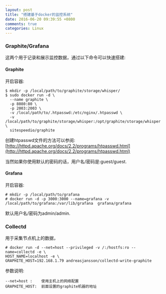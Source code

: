 ```yaml
---
layout: post
title: "搭建基于docker的监控系统"
date: 2016-06-20 09:39:55 +0800
comments: true
categories: Linux
---
```

### Graphite/Grafana
这两个用于记录和展示监控数据，通过以下命令可以快速搭建:     

#### Graphite
开启容器:     

```
$ mkdir -p /local/path/to/graphite/storage/whisper/
$ sudo docker run -d \
  --name graphite \
  -p 8080:80 \
  -p 2003:2003 \
  -v /local/path/to/.htpasswd:/etc/nginx/.htpasswd \
  -v /local/path/to/graphite/storage/whisper:/opt/graphite/storage/whisper \
  sitespeedio/graphite
```
创建htpasswd文件的方法可以参阅:      
[http://httpd.apache.org/docs/2.2/programs/htpasswd.html](http://httpd.apache.org/docs/2.2/programs/htpasswd.html)     

当然如果你使用默认的密码的话，用户名/密码是:guest/guest.     
#### Grafana
开启容器:     

```
# mkdir -p /local/path/to/grafana
# docker run -d -p 3000:3000 --name=grafana -v /local/path/to/grafana:/var/lib/grafana  grafana/grafana
``` 
默认用户名/密码为admin/admin.     

### Collectd
用于采集节点机上的数据，

```
# docker run -d --net=host --privileged -v /:/hostfs:ro --name=collectd -e \
HOST_NAME=localhost -e \
GRAPHITE_HOST=192.168.1.79 andreasjansson/collectd-write-graphite
```

参数说明:     

```
--net=host : 	使用主机上的网络配置
GRAPHITE_HOST:  前面设置的graphite机器的地址
```
